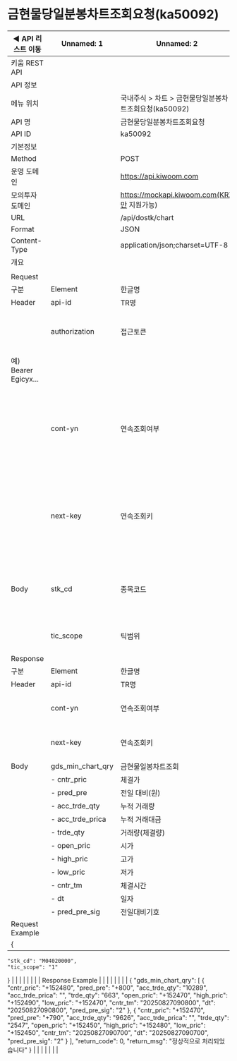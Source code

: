 # 금현물당일분봉차트조회요청(ka50092)

| ◀ API 리스트 이동 | Unnamed: 1 | Unnamed: 2 | Unnamed: 3 | Unnamed: 4 | Unnamed: 5 | Unnamed: 6 |
| --- | --- | --- | --- | --- | --- | --- |
| 키움 REST API |  |  |  |  |  |  |
| API 정보 |  |  |  |  |  |  |
| 메뉴 위치 |  | 국내주식 > 차트 > 금현물당일분봉차트조회요청(ka50092) |  |  |  |  |
| API 명 |  | 금현물당일분봉차트조회요청 |  |  |  |  |
| API ID |  | ka50092 |  |  |  |  |
| 기본정보 |  |  |  |  |  |  |
| Method |  | POST |  |  |  |  |
| 운영 도메인 |  | https://api.kiwoom.com |  |  |  |  |
| 모의투자 도메인 |  | https://mockapi.kiwoom.com(KRX만 지원가능) |  |  |  |  |
| URL |  | /api/dostk/chart |  |  |  |  |
| Format |  | JSON |  |  |  |  |
| Content-Type |  | application/json;charset=UTF-8 |  |  |  |  |
| 개요 |  |  |  |  |  |  |
|  |  |  |  |  |  |  |
| Request |  |  |  |  |  |  |
| 구분 | Element | 한글명 | Type | Required | Length | Description |
| Header | api-id | TR명 | String | Y | 10 |  |
|  | authorization | 접근토큰 | String | Y | 1000 | 토큰 지정시 토큰타입("Bearer") 붙혀서 호출 
 예) Bearer Egicyx... |
|  | cont-yn | 연속조회여부 | String | N | 1 | 응답 Header의 연속조회여부값이 Y일 경우 다음데이터 요청시 응답 Header의 cont-yn값 세팅 |
|  | next-key | 연속조회키 | String | N | 50 | 응답 Header의 연속조회여부값이 Y일 경우 다음데이터 요청시 응답 Header의 next-key값 세팅 |
| Body | stk_cd | 종목코드 | String | Y | 20 | M04020000 금 99.99_1kg, M04020100 미니금 99.99_100g |
|  | tic_scope | 틱범위 | String | Y | 2 | 1:1틱, 3:3틱, 5:5틱, 10:10틱, 30:30틱 |
| Response |  |  |  |  |  |  |
| 구분 | Element | 한글명 | Type | Required | Length | Description |
| Header | api-id | TR명 | String | Y | 10 |  |
|  | cont-yn | 연속조회여부 | String | N | 1 | 다음 데이터가 있을시 Y값 전달 |
|  | next-key | 연속조회키 | String | N | 50 | 다음 데이터가 있을시 다음 키값 전달 |
| Body | gds_min_chart_qry | 금현물일봉차트조회 | LIST | N |  |  |
|  | - cntr_pric | 체결가 | String | N | 20 |  |
|  | - pred_pre | 전일 대비(원) | String | N | 20 |  |
|  | - acc_trde_qty | 누적 거래량 | String | N | 20 |  |
|  | - acc_trde_prica | 누적 거래대금 | String | N | 20 |  |
|  | - trde_qty | 거래량(체결량) | String | N | 20 |  |
|  | - open_pric | 시가 | String | N | 20 |  |
|  | - high_pric | 고가 | String | N | 20 |  |
|  | - low_pric | 저가 | String | N | 20 |  |
|  | - cntr_tm | 체결시간 | String | N | 20 |  |
|  | - dt | 일자 | String | N | 20 |  |
|  | - pred_pre_sig | 전일대비기호 | String | N | 20 |  |
| Request Example |  |  |  |  |  |  |
| {
    "stk_cd": "M04020000",
    "tic_scope": "1"
} |  |  |  |  |  |  |
| Response Example |  |  |  |  |  |  |
| {
    "gds_min_chart_qry": [
        {
            "cntr_pric": "+152480",
            "pred_pre": "+800",
            "acc_trde_qty": "10289",
            "acc_trde_prica": "",
            "trde_qty": "663",
            "open_pric": "+152470",
            "high_pric": "+152490",
            "low_pric": "+152470",
            "cntr_tm": "20250827090800",
            "dt": "20250827090800",
            "pred_pre_sig": "2"
        },
        {
            "cntr_pric": "+152470",
            "pred_pre": "+790",
            "acc_trde_qty": "9626",
            "acc_trde_prica": "",
            "trde_qty": "2547",
            "open_pric": "+152450",
            "high_pric": "+152480",
            "low_pric": "+152450",
            "cntr_tm": "20250827090700",
            "dt": "20250827090700",
            "pred_pre_sig": "2"
        }
    ],
    "return_code": 0,
    "return_msg": "정상적으로 처리되었습니다"
} |  |  |  |  |  |  |
